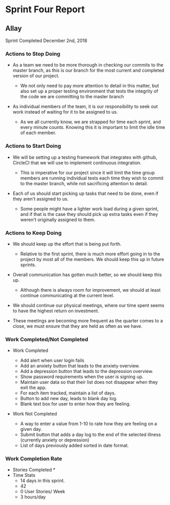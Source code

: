 # Sprint Four Report
## Allay
Sprint Completed December 2nd, 2018

### Actions to Stop Doing
* As a team we need to be more thorough in checking our commits to the master branch, as this is our branch for the most current and completed version of our project.
  * We not only need to pay more attention to detail in this matter, but also set up a proper testing environment that tests the integrity of the code we are committing to the master branch

* As individual members of the team, it is our responsibility to seek out work instead of waiting for it to be assigned to us.
  * As we all currently know, we are strapped for time each sprint, and every minute counts. Knowing this it is important to limit the idle time of each member.
  
### Actions to Start Doing
* We will be setting up a testing framework that integrates with github, CircleCI that we will use to implement continuous integration.
  * This is imperative for our project since it will limit the time group members are running individual tests each time they wish to commit to the master branch, while not sacrificing attention to detail.

* Each of us should start picking up tasks that need to be done, even if they aren't assigned to us.
  * Some people might have a lighter work load during a given sprint, and if that is the case they should pick up extra tasks even if they weren't originally assigned to them.
 
### Actions to Keep Doing

* We should keep up the effort that is being put forth.
  * Relative to the first sprint, there is much more effort going in to the project by most all of the members. We should keep this up in future sprints.

* Overall communication has gotten much better, so we should keep this up.
  * Although there is always room for improvement, we should at least continue communicating at the current level.
  
 * We should continue our physical meetings, where our time spent seems to have the highest return on investment.
  * These meetings are becoming more frequent as the quarter comes to a close, we must ensure that they are held as often as we have.

### Work Completed/Not Completed
* Work Completed
  * Add alert when user login fails
  * Add an anxiety button that leads to the anxiety overview.
  * Add a depression button that leads to the depression overview.
  * Show password requirements when the user is signing up.
  * Maintain user data so that their list does not disappear when they exit the app.
  * For each item tracked, maintain a list of days.
  * Button to add new day, leads to blank day log.
  * Blank text box for user to enter how they are feeling.

* Work Not Completed
  * A way to enter a value from 1-10 to rate how they are feeling on a given day.
  * Submit button that adds a day log to the end of the selected illness (currently anxiety or depression)
  * List of days previously added sorted in date format.

### Work Completion Rate
* Stories Completed
  * 
* Time Stats
  * 14 days in this sprint.
  * 42
  * 0 User Stories/ Week
  * 3 hours/day
